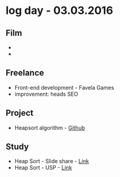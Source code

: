 # log day - 03.03.2016

## Film

 - 
 - 
 
 
## Freelance

 - Front-end development - Favela Games
  - improvement: heads SEO
  
  
## Project

 - Heapsort algorithm - [Github](https://github.com/algorithm-solutions/algorithm-heapsort)


## Study

 - Heap Sort - Slide share - [Link](http://pt.slideshare.net/jd.brandao/heap-sort-1287688?qid=d55783a7-9cba-4eb8-9add-e3496c9c402f&v=&b=&from_search=16)
 - Heap Sort - USP - [Link](http://www.ime.usp.br/~pf/algoritmos/aulas/hpsrt.html)
